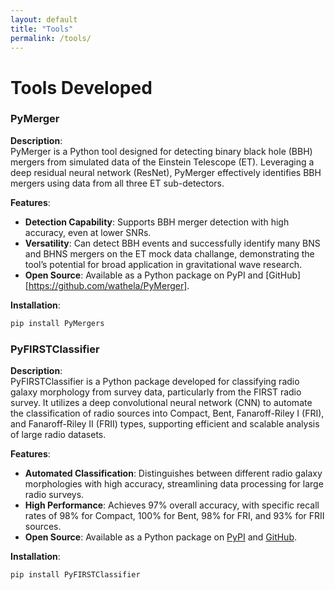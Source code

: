 ```yaml
---
layout: default
title: "Tools"
permalink: /tools/
---
```


# Tools Developed

### PyMerger
**Description**:  
PyMerger is a Python tool designed for detecting binary black hole (BBH) mergers from simulated data of the Einstein Telescope (ET). Leveraging a deep residual neural network (ResNet), PyMerger effectively identifies BBH mergers using data from all three ET sub-detectors.

**Features**:
- **Detection Capability**: Supports BBH merger detection with high accuracy, even at lower SNRs.
- **Versatility**: Can detect BBH events and successfully identify many BNS and BHNS mergers on the ET mock data challange, demonstrating the tool’s potential for broad application in gravitational wave research.
- **Open Source**: Available as a Python package on PyPI and [GitHub][https://github.com/wathela/PyMerger].

**Installation**:
```bash
pip install PyMergers
```


### PyFIRSTClassifier
**Description**:  
PyFIRSTClassifier is a Python package developed for classifying radio galaxy morphology from survey data, particularly from the FIRST radio survey. It utilizes a deep convolutional neural network (CNN) to automate the classification of radio sources into Compact, Bent, Fanaroff-Riley I (FRI), and Fanaroff-Riley II (FRII) types, supporting efficient and scalable analysis of large radio datasets.

**Features**:
- **Automated Classification**: Distinguishes between different radio galaxy morphologies with high accuracy, streamlining data processing for large radio surveys.
- **High Performance**: Achieves 97% overall accuracy, with specific recall rates of 98% for Compact, 100% for Bent, 98% for FRI, and 93% for FRII sources.
- **Open Source**: Available as a Python package on [PyPI](https://pypi.org/project/PyFIRSTClassifier/) and [GitHub](https://github.com/wathela/FIRST-CLASSIFIER).

**Installation**:
```bash
pip install PyFIRSTClassifier
```
